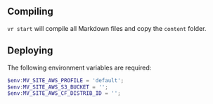 ## Compiling

`vr start` will compile all Markdown files and copy the `content` folder.

## Deploying

The following environment variables are required:

```powershell
$env:MV_SITE_AWS_PROFILE = 'default';
$env:MV_SITE_AWS_S3_BUCKET = '';
$env:MV_SITE_AWS_CF_DISTRIB_ID = '';
```